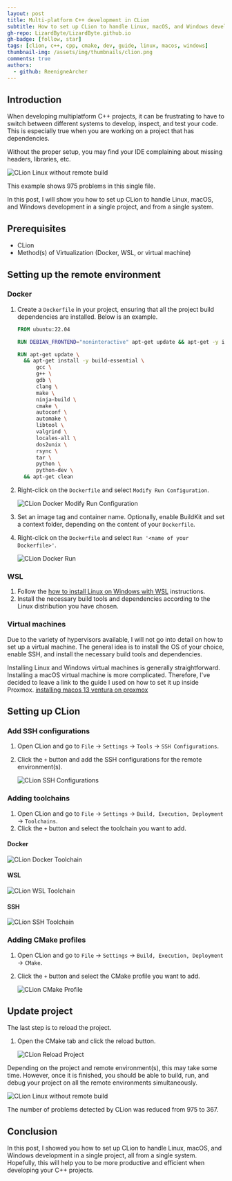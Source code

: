 ```yaml
---
layout: post
title: Multi-platform C++ development in CLion
subtitle: How to set up CLion to handle Linux, macOS, and Windows development in a single project
gh-repo: LizardByte/LizardByte.github.io
gh-badge: [follow, star]
tags: [clion, c++, cpp, cmake, dev, guide, linux, macos, windows]
thumbnail-img: /assets/img/thumbnails/clion.png
comments: true
authors:
  - github: ReenigneArcher
---
```


## Introduction
When developing multiplatform C++ projects, it can be frustrating to have to switch between different systems to
develop, inspect, and test your code. This is especially true when you are working on a project that has dependencies.

Without the proper setup, you may find your IDE complaining about missing headers, libraries, etc.

![CLion Linux without remote build](../assets/img/posts/2024-02-01-multi-platform-cpp-development-in-clion/linux-without-remote-build.png)

This example shows 975 problems in this single file.

In this post, I will show you how to set up CLion to handle Linux, macOS, and Windows development in a single project,
and from a single system.

## Prerequisites

- CLion
- Method(s) of Virtualization (Docker, WSL, or virtual machine)

## Setting up the remote environment

### Docker

1. Create a `Dockerfile` in your project, ensuring that all the project build dependencies are installed.
   Below is an example.

   ```Dockerfile
   FROM ubuntu:22.04

   RUN DEBIAN_FRONTEND="noninteractive" apt-get update && apt-get -y install tzdata

   RUN apt-get update \
     && apt-get install -y build-essential \
         gcc \
         g++ \
         gdb \
         clang \
         make \
         ninja-build \
         cmake \
         autoconf \
         automake \
         libtool \
         valgrind \
         locales-all \
         dos2unix \
         rsync \
         tar \
         python \
         python-dev \
     && apt-get clean
   ```

2. Right-click on the `Dockerfile` and select `Modify Run Configuration`.

   ![CLion Docker Modify Run Configuration](../assets/img/posts/2024-02-01-multi-platform-cpp-development-in-clion/docker-run-config.png)

3. Set an image tag and container name. Optionally, enable BuildKit and set a context folder, depending on the content
   of your `Dockerfile`.

4. Right-click on the `Dockerfile` and select `Run '<name of your Dockerfile>'`.

   ![CLion Docker Run](../assets/img/posts/2024-02-01-multi-platform-cpp-development-in-clion/run-docker.png)

### WSL

1. Follow the [how to install Linux on Windows with WSL](https://learn.microsoft.com/en-us/windows/wsl/install)
   instructions.
2. Install the necessary build tools and dependencies according to the Linux distribution you have chosen.

### Virtual machines

Due to the variety of hypervisors available, I will not go into detail on how to set up a virtual machine.
The general idea is to install the OS of your choice, enable SSH, and install the necessary build tools and
dependencies.

Installing Linux and Windows virtual machines is generally straightforward. Installing a macOS virtual machine is
more complicated. Therefore, I've decided to leave a link to the guide I used on how to set it up inside Proxmox.
[installing macos 13 ventura on proxmox](https://www.nicksherlock.com/2022/10/installing-macos-13-ventura-on-proxmox/)

## Setting up CLion

### Add SSH configurations

1. Open CLion and go to `File` -> `Settings` -> `Tools` -> `SSH Configurations`.
2. Click the `+` button and add the SSH configurations for the remote environment(s).

   ![CLion SSH Configurations](../assets/img/posts/2024-02-01-multi-platform-cpp-development-in-clion/ssh-configuration.png)

### Adding toolchains

1. Open CLion and go to `File` -> `Settings` -> `Build, Execution, Deployment` -> `Toolchains`.
2. Click the `+` button and select the toolchain you want to add.

#### Docker

![CLion Docker Toolchain](../assets/img/posts/2024-02-01-multi-platform-cpp-development-in-clion/toolchain-docker.png)

#### WSL

![CLion WSL Toolchain](../assets/img/posts/2024-02-01-multi-platform-cpp-development-in-clion/toolchain-wsl.png)

#### SSH

![CLion SSH Toolchain](../assets/img/posts/2024-02-01-multi-platform-cpp-development-in-clion/toolchain-ssh.png)


### Adding CMake profiles

1. Open CLion and go to `File` -> `Settings` -> `Build, Execution, Deployment` -> `CMake`.
2. Click the `+` button and select the CMake profile you want to add.

   ![CLion CMake Profile](../assets/img/posts/2024-02-01-multi-platform-cpp-development-in-clion/cmake-profiles.png)

## Update project

The last step is to reload the project.

1. Open the CMake tab and click the reload button.

   ![CLion Reload Project](../assets/img/posts/2024-02-01-multi-platform-cpp-development-in-clion/reload-cmake.png)

Depending on the project and remote environment(s), this may take some time. However, once it is finished, you should
be able to build, run, and debug your project on all the remote environments simultaneously.

![CLion Linux without remote build](../assets/img/posts/2024-02-01-multi-platform-cpp-development-in-clion/linux-with-remote-build.png)

The number of problems detected by CLion was reduced from 975 to 367.

## Conclusion

In this post, I showed you how to set up CLion to handle Linux, macOS, and Windows development in a single project,
all from a single system. Hopefully, this will help you to be more productive and efficient when developing your C++
projects.
